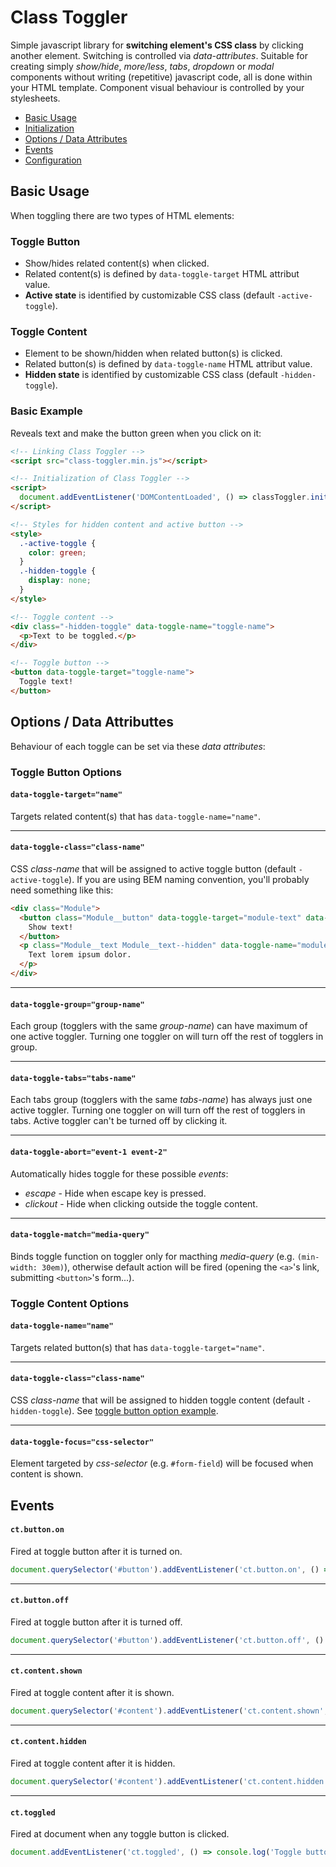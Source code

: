 # Class Toggler
Simple javascript library for **switching element's CSS class** by clicking another element. Switching is controlled via *data-attributes*. Suitable for creating simply *show/hide*, *more/less*, *tabs*, *dropdown* or *modal* components without writing (repetitive) javascript code, all is done within your HTML template. Component visual behaviour is controlled by your stylesheets.

- [Basic Usage]()
- [Initialization]()
- [Options / Data Attributes]()
- [Events]()
- [Configuration]()

## Basic Usage
When toggling there are two types of HTML elements:

### Toggle Button
- Show/hides related content(s) when clicked.
- Related content(s) is defined by `data-toggle-target` HTML attribut value.
- **Active state** is identified by customizable CSS class (default `-active-toggle`).
### Toggle Content
- Element to be shown/hidden when related button(s) is clicked.
- Related button(s) is defined by `data-toggle-name` HTML attribut value.
- **Hidden state** is identified by customizable CSS class (default `-hidden-toggle`).

### Basic Example
Reveals text and make the button green when you click on it:
```html
<!-- Linking Class Toggler -->
<script src="class-toggler.min.js"></script>

<!-- Initialization of Class Toggler -->
<script>
  document.addEventListener('DOMContentLoaded', () => classToggler.init());
</script>

<!-- Styles for hidden content and active button -->
<style>
  .-active-toggle {
    color: green;
  }
  .-hidden-toggle {
    display: none;
  }
</style>

<!-- Toggle content -->
<div class="-hidden-toggle" data-toggle-name="toggle-name">
  <p>Text to be toggled.</p>
</div>

<!-- Toggle button -->
<button data-toggle-target="toggle-name">
  Toggle text!
</button>
```

## Options / Data Attributtes
Behaviour of each toggle can be set via these *data attributes*:

### Toggle Button Options

#### `data-toggle-target="name"`
Targets related content(s) that has `data-toggle-name="name"`.

---

#### `data-toggle-class="class-name"`
CSS *class-name* that will be assigned to active toggle button (default `-active-toggle`). If you are using BEM naming convention, you'll probably need something like this:
````html
<div class="Module">
  <button class="Module__button" data-toggle-target="module-text" data-toggle-class="Module__button--active">
    Show text!
  </button>
  <p class="Module__text Module__text--hidden" data-toggle-name="module-text" data-toggle-class="Module__text--hidden">
    Text lorem ipsum dolor.
  </p>
</div>
````

---

#### `data-toggle-group="group-name"`
Each group (togglers with the same *group-name*) can have maximum of one active toggler. Turning one toggler on will turn off the rest of togglers in group.

---

#### `data-toggle-tabs="tabs-name"`
Each tabs group (togglers with the same *tabs-name*) has always just one active toggler. Turning one toggler on will turn off the rest of togglers in tabs. Active toggler can't be turned off by clicking it.

---

#### `data-toggle-abort="event-1 event-2"`
Automatically hides toggle for these possible *events*:
- *escape* - Hide when escape key is pressed.
- *clickout* - Hide when clicking outside the toggle content.

---

#### `data-toggle-match="media-query"`
Binds toggle function on toggler only for macthing *media-query* (e.g. `(min-width: 30em)`), otherwise default action will be fired (opening the `<a>`'s link, submitting `<button>`'s form...).

### Toggle Content Options

#### `data-toggle-name="name"`
Targets related button(s) that has `data-toggle-target="name"`.

---

#### `data-toggle-class="class-name"`
CSS *class-name* that will be assigned to hidden toggle content (default `-hidden-toggle`). See [toggle button option example](#data-toggle-classclass-name).

---

#### `data-toggle-focus="css-selector"`
Element targeted by *css-selector* (e.g. `#form-field`) will be focused when content is shown.

## Events

#### `ct.button.on`
Fired at toggle button after it is turned on.

````js
document.querySelector('#button').addEventListener('ct.button.on', () => console.log('Button turned on!'));
````

---

#### `ct.button.off`
Fired at toggle button after it is turned off.

````js
document.querySelector('#button').addEventListener('ct.button.off', () => console.log('Button turned off!'));
````

---

#### `ct.content.shown`
Fired at toggle content after it is shown.

````js
document.querySelector('#content').addEventListener('ct.content.shown', () => console.log('Content shown!'));
````

---

#### `ct.content.hidden`
Fired at toggle content after it is hidden.

````js
document.querySelector('#content').addEventListener('ct.content.hidden', () => console.log('Content hidden!'));
````

---

#### `ct.toggled`
Fired at document when any toggle button is clicked.

````js
document.addEventListener('ct.toggled', () => console.log('Toggle button click!'));
````
